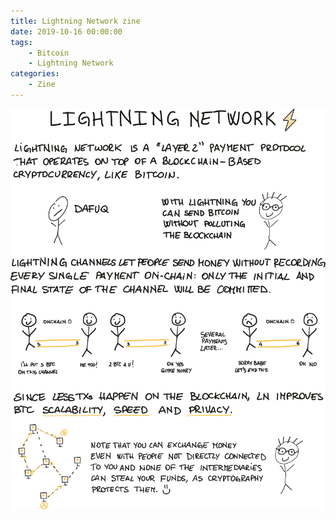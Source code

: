 ```yaml
---
title: Lightning Network zine
date: 2019-10-16 00:00:00
tags:
    - Bitcoin
    - Lightning Network
categories:
    - Zine
---
```


![](lightning-network.svg)
